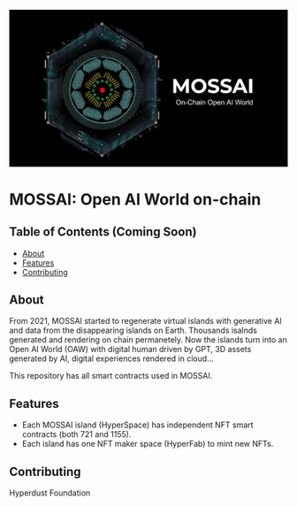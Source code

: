 
[![MOSSAI: Open AI World](https://raw.githubusercontent.com/HyperdustLab/MOSSAI/main/MOSSAI_2050_OpenAIWorld.jpg)](https://player.vimeo.com/video/918370279)


# MOSSAI: Open AI World on-chain

## Table of Contents (Coming Soon)

- [About](#about)
- [Features](#features)
- [Contributing](#contributing)


## About

From 2021, MOSSAI started to regenerate virtual islands with generative AI and data from the disappearing islands on Earth. Thousands isalnds generated and rendering on chain permanetely. Now the islands turn into an Open AI World (OAW) with digital human driven by GPT, 3D assets generated by AI,  digital experiences rendered in cloud...

This repository has all smart contracts used in MOSSAI.

## Features

- Each MOSSAI island (HyperSpace) has independent NFT smart contracts (both 721 and 1155).
- Each island has one NFT maker space (HyperFab) to mint new NFTs.

## Contributing
Hyperdust Foundation

